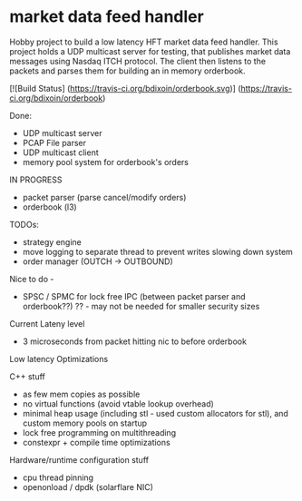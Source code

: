 market data feed handler
=========
Hobby project to build a low latency HFT market data feed handler.
This project holds a UDP multicast server for testing, that publishes market data messages using Nasdaq ITCH protocol. 
The client then listens to the packets and parses them for building an in memory orderbook.

[![Build Status]
    (https://travis-ci.org/bdixoin/orderbook.svg)]
    (https://travis-ci.org/bdixoin/orderbook)

Done:
- UDP multicast server
- PCAP File parser
- UDP multicast client
- memory pool system for orderbook's orders


IN PROGRESS
- packet parser (parse cancel/modify orders)
- orderbook (l3)


TODOs:

- strategy engine
- move logging to separate thread to prevent writes slowing down system
- order manager (OUTCH -> OUTBOUND)

Nice to do - 

- SPSC / SPMC for lock free IPC (between packet parser and orderbook??) ?? - may not be needed for smaller security sizes

Current Lateny level

- 3 microseconds from packet hitting nic to before orderbook

Low latency Optimizations

C++ stuff

- as few mem copies as possible
- no virtual functions (avoid vtable lookup overhead)
- minimal heap usage (including stl - used custom allocators for stl), and custom memory pools on startup
- lock free programming on multithreading
- constexpr + compile time optimizations

Hardware/runtime configuration stuff

- cpu thread pinning
- openonload / dpdk (solarflare NIC)
